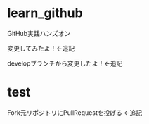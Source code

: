 # learn_github
GitHub実践ハンズオン

変更してみたよ！<-追記

developブランチから変更したよ！<-追記

# test
Fork元リポジトリにPullRequestを投げる <-追記
